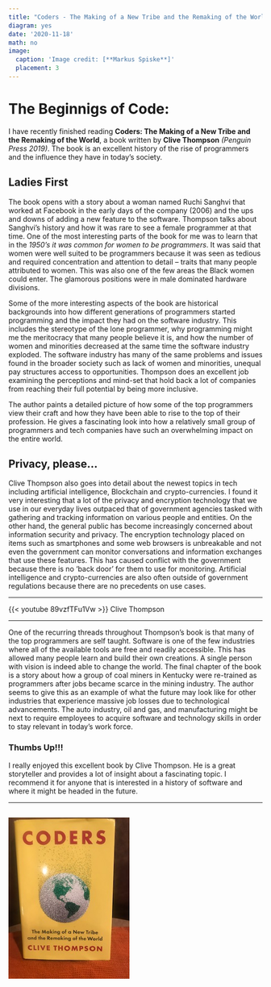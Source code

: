 ```yaml
---
title: "Coders - The Making of a New Tribe and the Remaking of the World (Book Review)"
diagram: yes
date: '2020-11-18'
math: no
image:
  caption: 'Image credit: [**Markus Spiske**]'
  placement: 3
---
```


# The Beginnigs of Code:

I have recently finished reading **Coders: The Making of a New Tribe and the Remaking of the World**, a book written by **Clive Thompson** *(Penguin Press 2019)*.  The book is an excellent history of the rise of programmers and the influence they have in today’s society.   

## Ladies First
The book opens with a story about a woman named Ruchi Sanghvi that worked at Facebook in the early days of the company (2006) and the ups and downs of adding a new feature to the software.   Thompson talks about Sanghvi’s history and how it was rare to see a female programmer at that time.  One of the most interesting parts of the book for me was to learn that in the *1950’s it was common for women to be programmers*.  It was said that women were well suited to be programmers because it was seen as tedious and required concentration and attention to detail – traits that many people attributed to women. This was also one of the few areas the Black women could enter.  The glamorous positions were in male dominated hardware divisions.

Some of the more interesting aspects of the book are historical backgrounds into how different generations of programmers started programming and the impact they had on the software industry.  This includes the stereotype of the lone programmer, why programming might me the meritocracy that many people believe it is, and how the number of women and minorities decreased at the same time the software industry exploded.  The software industry has many of the same problems and issues found in the broader society such as lack of women and minorities, unequal pay structures access to opportunities.  Thompson does an excellent job examining the perceptions and mind-set that hold back a lot of companies from reaching their full potential by being more inclusive.  

The author paints a detailed picture of how some of the top programmers view their craft and how they have been able to rise to the top of their profession. He gives a fascinating look into how a relatively small group of programmers and tech companies have such an overwhelming impact on the entire world.

## Privacy, please...
Clive Thompson also goes into detail about the newest topics in tech including artificial intelligence, Blockchain and crypto-currencies.  I found it very interesting that a lot of the privacy and encryption technology that we use in our everyday lives outpaced that of government agencies tasked with gathering and tracking information on various people and entities.  On the other hand, the general public has become increasingly concerned about information security and privacy. The encryption technology placed on items such as smartphones and some web browsers is unbreakable and not even the government can monitor conversations and information exchanges that use these features. This has caused conflict with the government because there is no ‘back door’ for them to use for monitoring.  Artificial intelligence and crypto-currencies are also often outside of government regulations because there are no precedents on use cases.  

---
{{< youtube 89vzfTFu1Vw >}} Clive Thompson

---

One of the recurring threads throughout Thompson’s book is that many of the top programmers are self taught.  Software is one of the few industries where all of the available tools are free and readily accessible.  This has allowed many people learn and build their own creations.  A single person with vision is indeed able to change the world. The final chapter of the book is a story about how a group of coal miners in Kentucky were re-trained as programmers after jobs became scarce in the mining industry.  The author seems to give this as an example of what the future may look like for other industries that experience massive job losses due to technological advancements.  The auto industry, oil and gas, and manufacturing might be next to require employees to acquire software and technology skills in order to stay relevant in today’s work force.

### Thumbs Up!!!
I really enjoyed this excellent book by Clive Thompson.  He is a great storyteller and provides a lot of insight about a fascinating topic.  I recommend it for anyone that is interested in a history of software and where it might be headed in the future.

---
![](coders_thumb.png)
---

